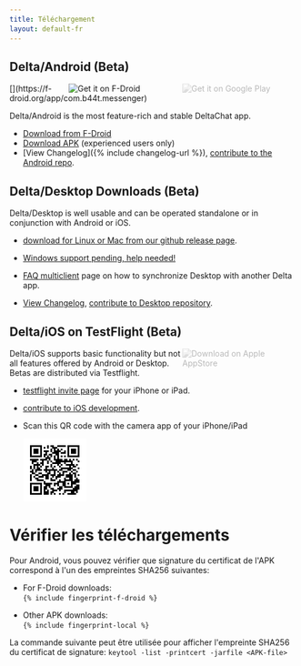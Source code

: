 ```yaml
---
title: Téléchargement
layout: default-fr
---
```




<!-- GENERATED FILE -- DO NOT EDIT -->



## Delta/Android (Beta)

<img src="../assets/home/get-it-on-gplay.png" alt="Get it on Google Play" width="200" style="float:right; filter: opacity(.3) grayscale(100%);" />
[<img style="float:right" src="../assets/home/get-it-on-fdroid.png" alt="Get it on F-Droid" width="200" />](https://f-droid.org/app/com.b44t.messenger)

Delta/Android is the most feature-rich and stable DeltaChat app. 

* [Download from F-Droid](https://f-droid.org/app/com.b44t.messenger)
* [Download APK](https://github.com/deltachat/deltachat-android/releases) (experienced users only)
* [View Changelog]({% include changelog-url %}), [contribute to the Android repo](https://github.com/deltachat/deltachat-android/). 


## Delta/Desktop Downloads (Beta)

Delta/Desktop is well usable and can be operated standalone or in conjunction with Android or iOS. 

* [download for Linux or Mac from our github release page](https://github.com/deltachat/deltachat-desktop/releases/).  

* [Windows support pending, help needed!](https://github.com/deltachat/deltachat-desktop/issues/606) 

* [FAQ multiclient](help#multiclient) page on how to synchronize Desktop with another Delta app. 

* [View Changelog](https://github.com/deltachat/deltachat-desktop/blob/master/CHANGELOG.md),
  [contribute to Desktop repository](https://github.com/deltachat/deltachat-desktop/). 


## Delta/iOS on TestFlight (Beta)

<img src="../assets/home/get-it-on-ios.png" alt="Download on Apple AppStore" width="200" style="float:right; filter: opacity(.3) grayscale(100%);" />

Delta/iOS supports basic functionality but not all features offered by Android or Desktop. 
Betas are distributed via Testflight. 

- [testflight invite page](https://testflight.apple.com/join/WVoYFOZe) for your iPhone or iPad.

- [contribute to iOS development](https://github.com/deltachat/deltachat-ios/). 

- Scan this QR code with the camera app of your iPhone/iPad

  ![QRCode](../assets/home/deltachat_testflight_qrcode.png)


# Vérifier les téléchargements

Pour Android, vous pouvez vérifier que signature du certificat de l'APK correspond à l'un des empreintes SHA256 suivantes:

* For F-Droid downloads:  
  `{% include fingerprint-f-droid %}`

* Other APK downloads:  
  `{% include fingerprint-local %}`

La commande suivante peut être utilisée pour afficher l'empreinte SHA256 du certificat de signature: 
`keytool -list -printcert -jarfile <APK-file>`

